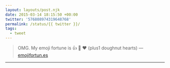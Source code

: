 ```yaml
---
layout: layouts/post.njk
date: 2015-03-14 18:15:50 +00:00
twitter: '576808974319648768'
permalink: /status/{{ twitter }}/
tags: 
  - tweet
---
```


> OMG. My emoji fortune is 👍 🍩 ♥️ (plus1 doughnut hearts) — [emojifortun.es](http://emojifortun.es/)

---
